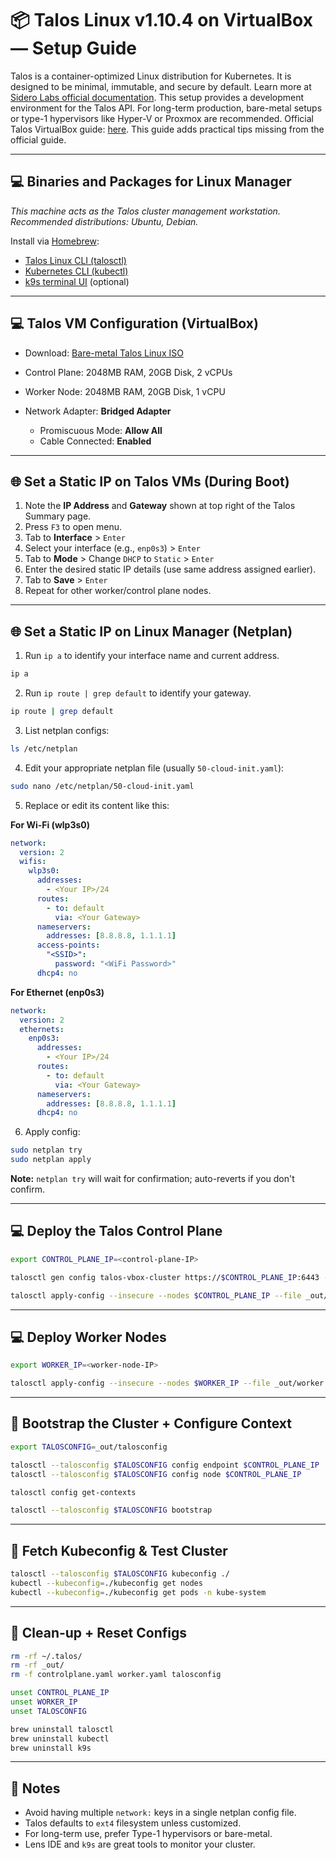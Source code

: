 # 📦 Talos Linux v1.10.4 on VirtualBox — Setup Guide

Talos is a container-optimized Linux distribution for Kubernetes. It is designed to be minimal, immutable, and secure by default. Learn more at [Sidero Labs official documentation](https://www.talos.dev/v1.10/introduction/what-is-talos/). This setup provides a development environment for the Talos API. For long-term production, bare-metal setups or type-1 hypervisors like Hyper-V or Proxmox are recommended. Official Talos VirtualBox guide: [here](https://www.talos.dev/v1.10/talos-guides/install/local-platforms/virtualbox/). This guide adds practical tips missing from the official guide.

---

## 💻 Binaries and Packages for Linux Manager

*This machine acts as the Talos cluster management workstation. Recommended distributions: Ubuntu, Debian.*

Install via [Homebrew](https://brew.sh/):

* [Talos Linux CLI (talosctl)](https://www.talos.dev/v1.10/talos-guides/install/talosctl/)
* [Kubernetes CLI (kubectl)](https://kubernetes.io/docs/tasks/tools/install-kubectl-linux/)
* [k9s terminal UI](https://k9scli.io/topics/install/) (optional)

---

## 💻 Talos VM Configuration (VirtualBox)

* Download: [Bare-metal Talos Linux ISO](https://factory.talos.dev/)
* Control Plane: 2048MB RAM, 20GB Disk, 2 vCPUs
* Worker Node: 2048MB RAM, 20GB Disk, 1 vCPU
* Network Adapter: **Bridged Adapter**

  * Promiscuous Mode: **Allow All**
  * Cable Connected: **Enabled**

---

## 🌐 Set a Static IP on Talos VMs (During Boot)

1. Note the **IP Address** and **Gateway** shown at top right of the Talos Summary page.
2. Press `F3` to open menu.
3. Tab to **Interface** > `Enter`
4. Select your interface (e.g., `enp0s3`) > `Enter`
5. Tab to **Mode** > Change `DHCP` to `Static` > `Enter`
6. Enter the desired static IP details (use same address assigned earlier).
7. Tab to **Save** > `Enter`
8. Repeat for other worker/control plane nodes.

---

## 🌐 Set a Static IP on Linux Manager (Netplan)

1. Run `ip a` to identify your interface name and current address.

```bash
ip a
```

2. Run `ip route | grep default` to identify your gateway.

```bash
ip route | grep default
```

3. List netplan configs:

```bash
ls /etc/netplan
```

4. Edit your appropriate netplan file (usually `50-cloud-init.yaml`):

```bash
sudo nano /etc/netplan/50-cloud-init.yaml
```

5. Replace or edit its content like this:

**For Wi-Fi (wlp3s0)**

```yaml
network:
  version: 2
  wifis:
    wlp3s0:
      addresses:
        - <Your IP>/24
      routes:
        - to: default
          via: <Your Gateway>
      nameservers:
        addresses: [8.8.8.8, 1.1.1.1]
      access-points:
        "<SSID>":
          password: "<WiFi Password>"
      dhcp4: no
```

**For Ethernet (enp0s3)**

```yaml
network:
  version: 2
  ethernets:
    enp0s3:
      addresses:
        - <Your IP>/24
      routes:
        - to: default
          via: <Your Gateway>
      nameservers:
        addresses: [8.8.8.8, 1.1.1.1]
      dhcp4: no
```

6. Apply config:

```bash
sudo netplan try
sudo netplan apply
```

**Note:** `netplan try` will wait for confirmation; auto-reverts if you don't confirm.

---

## 💻 Deploy the Talos Control Plane

```bash
export CONTROL_PLANE_IP=<control-plane-IP>

talosctl gen config talos-vbox-cluster https://$CONTROL_PLANE_IP:6443 --output-dir _out

talosctl apply-config --insecure --nodes $CONTROL_PLANE_IP --file _out/controlplane.yaml
```

---

## 💻 Deploy Worker Nodes

```bash
export WORKER_IP=<worker-node-IP>

talosctl apply-config --insecure --nodes $WORKER_IP --file _out/worker.yaml
```

---

## 📅 Bootstrap the Cluster + Configure Context

```bash
export TALOSCONFIG=_out/talosconfig

talosctl --talosconfig $TALOSCONFIG config endpoint $CONTROL_PLANE_IP
talosctl --talosconfig $TALOSCONFIG config node $CONTROL_PLANE_IP

talosctl config get-contexts

talosctl --talosconfig $TALOSCONFIG bootstrap
```

---

## 📆 Fetch Kubeconfig & Test Cluster

```bash
talosctl --talosconfig $TALOSCONFIG kubeconfig ./
kubectl --kubeconfig=./kubeconfig get nodes
kubectl --kubeconfig=./kubeconfig get pods -n kube-system
```

---

## 📇 Clean-up + Reset Configs

```bash
rm -rf ~/.talos/
rm -rf _out/
rm -f controlplane.yaml worker.yaml talosconfig

unset CONTROL_PLANE_IP
unset WORKER_IP
unset TALOSCONFIG

brew uninstall talosctl
brew uninstall kubectl
brew uninstall k9s
```

---

## 🔧 Notes

* Avoid having multiple `network:` keys in a single netplan config file.
* Talos defaults to `ext4` filesystem unless customized.
* For long-term use, prefer Type-1 hypervisors or bare-metal.
* Lens IDE and `k9s` are great tools to monitor your cluster.